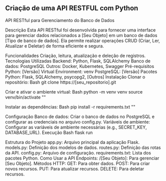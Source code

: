 ## Criação de uma API RESTFUL com Python
API RESTful para Gerenciamento do Banco de Dados

Descrição
Esta API RESTful foi desenvolvida para fornecer uma interface para gerenciar dados relacionados a [Seu Objeto] em um banco de dados [Tipo de banco de dados]. Ela permite realizar operações CRUD (Criar, Ler, Atualizar e Deletar) de forma eficiente e segura.

Funcionalidades
Criação, leitura, atualização e deleção de registros.
Tecnologias Utilizadas
Backend: Python, Flask, SQLAlchemy
Banco de dados: PostgreSQL
Outros: Docker, Kubernetes, Swagger
Pré-requisitos
Python: [Versão]
Virtual Environment: venv
PostgreSQL: [Versão]
Pacotes Python: Flask, SQLAlchemy, psycopg2, [Outros]
Instalação
Clonar o repositório:
Bash
git clone https://[seu_repositorio].git

Criar e ativar o ambiente virtual:
Bash
python -m venv venv
source venv/bin/activate
""

Instalar as dependências:
Bash
pip install -r requirements.txt
""

Configuração
Banco de dados:
Criar o banco de dados no PostgreSQL e configurar as credenciais no arquivo config.py.
Variáveis de ambiente:
Configurar as variáveis de ambiente necessárias (e.g., SECRET_KEY, DATABASE_URL).
Execução
Bash
flask run


Estrutura do Projeto
app.py: Arquivo principal da aplicação Flask.
models.py: Definição dos modelos de dados.
routes.py: Definição das rotas da API.
config.py: Arquivo de configuração.
requirements.txt: Lista dos pacotes Python.
Como Usar a API
Endpoints:
/[Seu Objeto]: Para gerenciar [Seu Objeto].
Métodos HTTP:
GET: Para obter dados.
POST: Para criar novos recursos.
PUT: Para atualizar recursos.
DELETE: Para deletar recursos.

